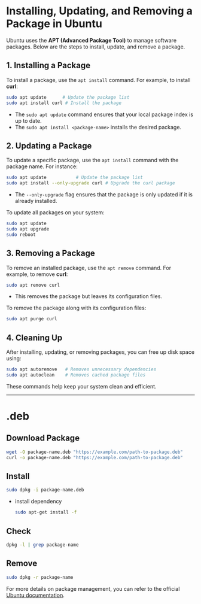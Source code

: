 # Installing, Updating, and Removing a Package in Ubuntu

Ubuntu uses the **APT (Advanced Package Tool)** to manage software packages. Below are the steps to install, update, and remove a package.

## 1. Installing a Package
To install a package, use the `apt install` command. For example, to install **curl**:

```bash
sudo apt update      # Update the package list
sudo apt install curl # Install the package
```

- The `sudo apt update` command ensures that your local package index is up to date.
- The `sudo apt install <package-name>` installs the desired package.

## 2. Updating a Package
To update a specific package, use the `apt install` command with the package name. For instance:

```bash
sudo apt update           # Update the package list
sudo apt install --only-upgrade curl # Upgrade the curl package
```

- The `--only-upgrade` flag ensures that the package is only updated if it is already installed.

To update all packages on your system:

```bash
sudo apt update
sudo apt upgrade
sudo reboot
```

## 3. Removing a Package
To remove an installed package, use the `apt remove` command. For example, to remove **curl**:

```bash
sudo apt remove curl
```

- This removes the package but leaves its configuration files.

To remove the package along with its configuration files:

```bash
sudo apt purge curl
```

## 4. Cleaning Up
After installing, updating, or removing packages, you can free up disk space using:

```bash
sudo apt autoremove   # Removes unnecessary dependencies
sudo apt autoclean    # Removes cached package files
```

These commands help keep your system clean and efficient.

---

# .deb
## Download Package
```bash
wget -O package-name.deb "https://example.com/path-to-package.deb"
curl -o package-name.deb "https://example.com/path-to-package.deb"
```
## Install
```bash
sudo dpkg -i package-name.deb
```
- install dependency
  ```bash
  sudo apt-get install -f
  ```
## Check
```bash
dpkg -l | grep package-name
```
## Remove
```bash
sudo dpkg -r package-name
```
For more details on package management, you can refer to the official [Ubuntu documentation](https://help.ubuntu.com/).

